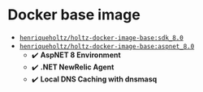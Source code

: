 # Docker base image

- [`henriqueholtz/holtz-docker-image-base:sdk_8.0`](https://hub.docker.com/repository/docker/henriqueholtz/holtz-docker-image-base/tags/sdk_8.0/sha256:3602d9116d7b4c5f63a008044d5e3b2cd964177631486b7beb52576aa2f97793)
- [`henriqueholtz/holtz-docker-image-base:aspnet_8.0`](https://hub.docker.com/repository/docker/henriqueholtz/holtz-docker-image-base/tags/aspnet_8.0/sha256:af636cd38444e8c5b1846848e9bc37ce627e5ca231cbf1996f257e5f6a91d736)
  - :heavy_check_mark: **AspNET 8 Environment**
  - :heavy_check_mark: **.NET NewRelic Agent**
  - :heavy_check_mark: **Local DNS Caching with dnsmasq**
